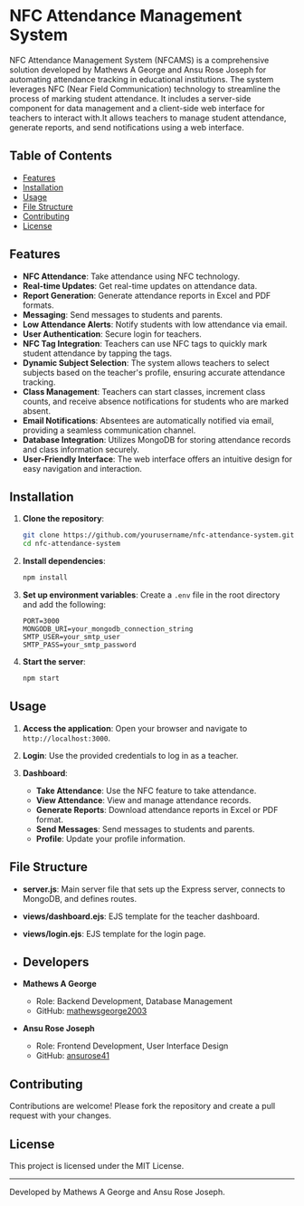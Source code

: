 # NFC Attendance Management System

NFC Attendance Management System (NFCAMS) is a comprehensive solution developed by Mathews A George and Ansu Rose Joseph for automating attendance tracking in educational institutions. The system leverages NFC (Near Field Communication) technology to streamline the process of marking student attendance. It includes a server-side component for data management and a client-side web interface for teachers to interact with.It allows teachers to manage student attendance, generate reports, and send notifications using a web interface.

## Table of Contents

- [Features](#features)
- [Installation](#installation)
- [Usage](#usage)
- [File Structure](#file-structure)
- [Contributing](#contributing)
- [License](#license)

## Features

- **NFC Attendance**: Take attendance using NFC technology.
- **Real-time Updates**: Get real-time updates on attendance data.
- **Report Generation**: Generate attendance reports in Excel and PDF formats.
- **Messaging**: Send messages to students and parents.
- **Low Attendance Alerts**: Notify students with low attendance via email.
- **User Authentication**: Secure login for teachers.
- **NFC Tag Integration**: Teachers can use NFC tags to quickly mark student attendance by tapping the tags.
- **Dynamic Subject Selection**: The system allows teachers to select subjects based on the teacher's profile, ensuring accurate attendance tracking.
- **Class Management**: Teachers can start classes, increment class counts, and receive absence notifications for students who are marked absent.
- **Email Notifications**: Absentees are automatically notified via email, providing a seamless communication channel.
- **Database Integration**: Utilizes MongoDB for storing attendance records and class information securely.
- **User-Friendly Interface**: The web interface offers an intuitive design for easy navigation and interaction.

## Installation

1. **Clone the repository**:
    ```bash
    git clone https://github.com/yourusername/nfc-attendance-system.git
    cd nfc-attendance-system
    ```

2. **Install dependencies**:
    ```bash
    npm install
    ```

3. **Set up environment variables**:
    Create a `.env` file in the root directory and add the following:
    ```env
    PORT=3000
    MONGODB_URI=your_mongodb_connection_string
    SMTP_USER=your_smtp_user
    SMTP_PASS=your_smtp_password
    ```

4. **Start the server**:
    ```bash
    npm start
    ```

## Usage

1. **Access the application**:
    Open your browser and navigate to `http://localhost:3000`.

2. **Login**:
    Use the provided credentials to log in as a teacher.

3. **Dashboard**:
    - **Take Attendance**: Use the NFC feature to take attendance.
    - **View Attendance**: View and manage attendance records.
    - **Generate Reports**: Download attendance reports in Excel or PDF format.
    - **Send Messages**: Send messages to students and parents.
    - **Profile**: Update your profile information.

## File Structure

- **server.js**: Main server file that sets up the Express server, connects to MongoDB, and defines routes.
- **views/dashboard.ejs**: EJS template for the teacher dashboard.
- **views/login.ejs**: EJS template for the login page.

- ## Developers
- **Mathews A George**
  - Role: Backend Development, Database Management
  - GitHub: [mathewsgeorge2003](https://github.com/mathewsgeorge2003)

- **Ansu Rose Joseph**
  - Role: Frontend Development, User Interface Design
  - GitHub: [ansurose41](https://github.com/ansurose41)

## Contributing

Contributions are welcome! Please fork the repository and create a pull request with your changes.

## License

This project is licensed under the MIT License.

---

Developed by Mathews A George and Ansu Rose Joseph.
